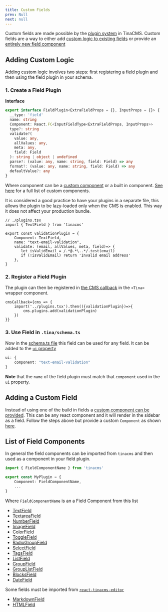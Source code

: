 ```yaml
---
title: Custom Fields
prev: Null
next: null
---
```


Custom fields are made possible by the [plugin system](/docs/plugins/) in TinaCMS. Custom fields are a way to either add [custom logic to existing fields](#adding-custom-logic) or provide an [entirely new field component](#adding-a-custom-field)

## Adding Custom Logic

Adding custom logic involves two steps: first registering a field plugin and then using the field plugin in your schema.

### 1. Create a Field Plugin

**Interface**
```ts
export interface FieldPlugin<ExtraFieldProps = {}, InputProps = {}> {
  __type: 'field'
  name: string
  Component: React.FC<InputFieldType<ExtraFieldProps, InputProps>>
  type?: string
  validate?(
    value: any,
    allValues: any,
    meta: any,
    field: Field
  ): string | object | undefined
  parse?: (value: any, name: string, field: Field) => any
  format?: (value: any, name: string, field: Field) => any
  defaultValue?: any
}

```

Where component can be a [custom component](#adding-a-custom-field) or a built in component. [See here](#list-of-field-components) for a full list of custom components.

It is considered a good practice to have your plugins in a separate file, this allows the plugin to be lazy-loaded only when the CMS is enabled. This way it does not affect your production bundle. 

```tsx
// ./plugins.tsx
import { TextField } from 'tinacms'
 
export const validationPlugin = {
    Component: TextField,
    name: "text-email-validation",
    validate: (email, allValues, meta, field)=> {
       let isValidEmail = /.*@.*\..*/.test(email)
       if (!isValidEmail) return 'Invalid email address'
    },
}
```

### 2. Register a Field Plugin

The plugin can then be registered in [the CMS callback](/docs/tinacms-context/#tinacms) in the `<Tina>` wrapper component.

```tsx
cmsCallback={cms => {
    import('../plugins.tsx').then(({validationPlugin})=>{
        cms.plugins.add(validationPlugin)
    })
}}
```

### 3. Use Field in  `.tina/schema.ts`

Now in the [schema.ts file](/docs/schema/) this field can be used for any field. It can be added to the [`ui` property](/docs/schema/#the-ui-property)

```ts
ui: {
    component: "text-email-validation"
}
```
**Note** that the `name` of the field plugin must match that `component` used in the `ui` property.



## Adding a Custom Field

Instead of using one of the build in fields a [custom component can be provided](/docs/fields/custom-fields/). This can be any react component and it will render in the sidebar as a field. Follow the steps above but provide a custom `Component` as shown [here](/docs/fields/custom-fields/).



## List of Field Components

In general the field components can be imported from `tinacms` and then used as a component in your field plugin. 

```ts
import { FieldComponentName } from 'tinacms'

export const MyPlugin = {
    Component: FieldComponentName,
    ...
}
```

Where `FieldComponentName` is an a Field Component from this list

* [TextField](/docs/fields/text/)
* [TextareaField](/docs/fields/textarea/)
* [NumberField](docs/fields/number/)
* [ImageField](/docs/fields/image/)
* [ColorField](/docs/fields/color/)
* [ToggleField](/docs/fields/toggle/)
* [RadioGroupField](/docs/fields/radio-group/)
* [SelectField](/docs/fields/select/)
* [TagsField](/docs/fields/tags/)
* [ListField](/docs/fields/list/)
* [GroupField](/docs/fields/group/)
* [GroupListField](/docs/fields/group-list/)
* [BlocksField](/docs/fields/blocks/)
* [DateField](/docs/fields/date/)

Some fields must be imported from [`react-tinacms-editor`](/packages/react-tinacms-editor/)

* [MarkdownField](/docs/fields/markdown/)
* [HTMLField](/docs/fields/html/)

